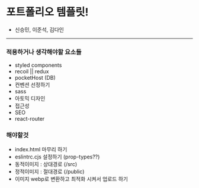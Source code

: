 # 포트폴리오 템플릿!

- 신승민, 이준석, 김다인

---

### 적용하거나 생각해야할 요소들

- styled components
- recoil || redux
- pocketHost (DB)
- 컨벤션 선정하기
- sass
- 아토믹 디자인
- 접근성
- SEO
- react-router

### 해야할것

- index.html 마무리 하기
- eslintrc.cjs 설정하기 (prop-types??)
- 동적이미지 : 상대경로 (/src)
- 정적이미지 : 절대경로 (/public)
- 이미지 webp로 변환하고 최적화 시켜서 업로드 하기
